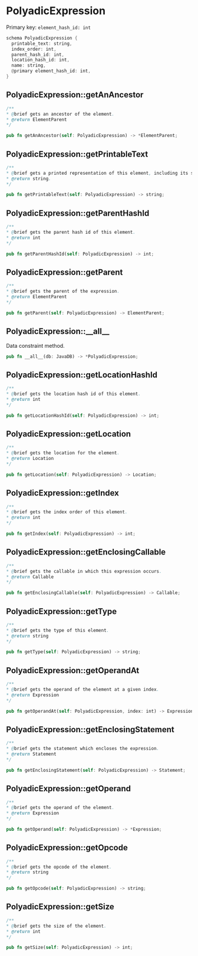 # PolyadicExpression

Primary key: `element_hash_id: int`

```rust
schema PolyadicExpression {
  printable_text: string,
  index_order: int,
  parent_hash_id: int,
  location_hash_id: int,
  name: string,
  @primary element_hash_id: int,
}
```
## PolyadicExpression::getAnAncestor

```java
/**
* @brief gets an ancestor of the element.
* @return ElementParent 
*/
```
```rust
pub fn getAnAncestor(self: PolyadicExpression) -> *ElementParent;
```
## PolyadicExpression::getPrintableText

```java
/**
* @brief gets a printed representation of this element, including its structure where applicable.
* @return string.
*/
```
```rust
pub fn getPrintableText(self: PolyadicExpression) -> string;
```
## PolyadicExpression::getParentHashId

```java
/**
* @brief gets the parent hash id of this element.
* @return int
*/
```
```rust
pub fn getParentHashId(self: PolyadicExpression) -> int;
```
## PolyadicExpression::getParent

```java
/**
* @brief gets the parent of the expression.
* @return ElementParent 
*/
```
```rust
pub fn getParent(self: PolyadicExpression) -> ElementParent;
```
## PolyadicExpression::\_\_all\_\_

Data constraint method.

```rust
pub fn __all__(db: JavaDB) -> *PolyadicExpression;
```
## PolyadicExpression::getLocationHashId

```java
/**
* @brief gets the location hash id of this element.
* @return int
*/
```
```rust
pub fn getLocationHashId(self: PolyadicExpression) -> int;
```
## PolyadicExpression::getLocation

```java
/**
* @brief gets the location for the element.
* @return Location
*/
```
```rust
pub fn getLocation(self: PolyadicExpression) -> Location;
```
## PolyadicExpression::getIndex

```java
/**
* @brief gets the index order of this element.
* @return int
*/
```
```rust
pub fn getIndex(self: PolyadicExpression) -> int;
```
## PolyadicExpression::getEnclosingCallable

```java
/**
* @brief gets the callable in which this expression occurs.
* @return Callable 
*/
```
```rust
pub fn getEnclosingCallable(self: PolyadicExpression) -> Callable;
```
## PolyadicExpression::getType

```java
/**
* @brief gets the type of this element.
* @return string
*/
```
```rust
pub fn getType(self: PolyadicExpression) -> string;
```
## PolyadicExpression::getOperandAt

```java
/**
* @brief gets the operand of the element at a given index.
* @return Expression
*/
```
```rust
pub fn getOperandAt(self: PolyadicExpression, index: int) -> Expression;
```
## PolyadicExpression::getEnclosingStatement

```java
/**
* @brief gets the statement which encloses the expression.
* @return Statement 
*/
```
```rust
pub fn getEnclosingStatement(self: PolyadicExpression) -> Statement;
```
## PolyadicExpression::getOperand

```java
/**
* @brief gets the operand of the element.
* @return Expression
*/
```
```rust
pub fn getOperand(self: PolyadicExpression) -> *Expression;
```
## PolyadicExpression::getOpcode

```java
/**
* @brief gets the opcode of the element.
* @return string
*/
```
```rust
pub fn getOpcode(self: PolyadicExpression) -> string;
```
## PolyadicExpression::getSize

```java
/**
* @brief gets the size of the element.
* @return int
*/
```
```rust
pub fn getSize(self: PolyadicExpression) -> int;
```
